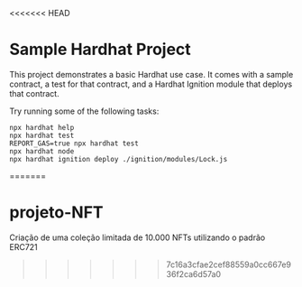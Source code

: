 <<<<<<< HEAD
# Sample Hardhat Project

This project demonstrates a basic Hardhat use case. It comes with a sample contract, a test for that contract, and a Hardhat Ignition module that deploys that contract.

Try running some of the following tasks:

```shell
npx hardhat help
npx hardhat test
REPORT_GAS=true npx hardhat test
npx hardhat node
npx hardhat ignition deploy ./ignition/modules/Lock.js
```
=======
# projeto-NFT
Criação de uma coleção limitada de 10.000 NFTs utilizando o padrão ERC721
>>>>>>> 7c16a3cfae2cef88559a0cc667e936f2ca6d57a0
